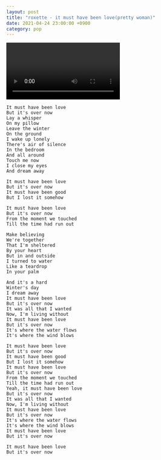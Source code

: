 ```yaml
---
layout: post
title: "roxette - it must have been love(pretty woman)"
date: 2021-04-24 23:00:00 +0900
category: pop
---
```


<div class="video-container">
    <video id="player" class="video-js vjs-default-skin vjs-big-play-centered" data-json="/public/json/pop/roxette - it must have been love(pretty woman).json"></video>
</div>

```
It must have been love
But it's over now
Lay a whisper
On my pillow
Leave the winter
On the ground
I wake up lonely
There's air of silence
In the bedroom
And all around
Touch me now
I close my eyes
And dream away

It must have been love
But it's over now
It must have been good
But I lost it somehow

It must have been love
But it's over now
From the moment we touched
Till the time had run out

Make believing
We're together
That I'm sheltered
By your heart
But in and outside
I turned to water
Like a teardrop
In your palm

And it's a hard
Winter's day
I dream away
It must have been love
But it's over now
It was all that I wanted
Now, I'm living without
It must have been love
But it's over now
It's where the water flows
It's where the wind blows

It must have been love
But it's over now
It must have been good
But I lost it somehow
It must have been love
But it's over now
From the moment we touched
Till the time had run out
Yeah, it must have been love
But it's over now
It was all that I wanted
Now, I'm living without
It must have been love
But it's over now
It's where the water flows
It's where the wind blows
It must have been love
But it's over now

It must have been love
But it's over now
```